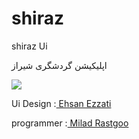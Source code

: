 # shiraz
shiraz Ui

اپلیکیشن گردشگری شیراز

<img src="https://s4.uupload.ir/files/untitled-1_rd4n.jpg">

Ui Design :[ Ehsan Ezzati ](https://www.instagram.com/theehsanez/?hl=en)


programmer :[ Milad Rastgoo ](https://www.instagram.com/milad_rastgo0/?hl=en)

